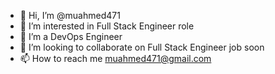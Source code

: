 - 👋 Hi, I’m @muahmed471
- 👀 I’m interested in Full Stack Engineer role
- 🌱 I’m a DevOps Engineer
- 💞️ I’m looking to collaborate on Full Stack Engineer job soon
- 📫 How to reach me muahmed471@gmail.com

<!---
muahmed471/muahmed471 is a ✨ special ✨ repository because its `README.md` (this file) appears on your GitHub profile.
You can click the Preview link to take a look at your changes.
--->
